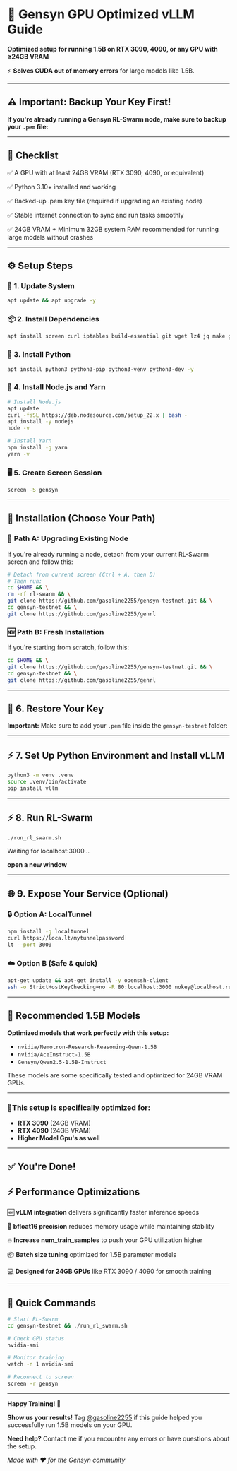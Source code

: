 # 🚀 Gensyn GPU Optimized vLLM Guide

**Optimized setup for running 1.5B on RTX 3090, 4090, or any GPU with ≥24GB VRAM**

⚡️ **Solves CUDA out of memory errors** for large models like 1.5B.

---

## ⚠️ Important: Backup Your Key First!

**If you're already running a Gensyn RL-Swarm node, make sure to backup your `.pem` file:**

---

## 🔑 Checklist

✅ A GPU with at least 24GB VRAM (RTX 3090, 4090, or equivalent)

✅ Python 3.10+ installed and working

✅ Backed-up .pem key file (required if upgrading an existing node)

✅ Stable internet connection to sync and run tasks smoothly

✅ 24GB VRAM + Minimum 32GB system RAM recommended for running large models without crashes

---

## ⚙️ Setup Steps

### 🔧 1. Update System

```bash
apt update && apt upgrade -y
```

### 📦 2. Install Dependencies

```bash
apt install screen curl iptables build-essential git wget lz4 jq make gcc nano automake autoconf tmux htop nvme-cli libgbm1 pkg-config libssl-dev libleveldb-dev tar clang bsdmainutils ncdu unzip libleveldb-dev -y
```

### 🐍 3. Install Python

```bash
apt install python3 python3-pip python3-venv python3-dev -y
```

### 📱 4. Install Node.js and Yarn

```bash
# Install Node.js
apt update
curl -fsSL https://deb.nodesource.com/setup_22.x | bash -
apt install -y nodejs
node -v

# Install Yarn
npm install -g yarn
yarn -v
```

### 🖥️ 5. Create Screen Session

```bash
screen -S gensyn
```

---

## 🚀 Installation (Choose Your Path)

### 🔄 **Path A: Upgrading Existing Node**

If you're already running a node, detach from your current RL-Swarm screen and follow this:

```bash
# Detach from current screen (Ctrl + A, then D)
# Then run:
cd $HOME && \
rm -rf rl-swarm && \
git clone https://github.com/gasoline2255/gensyn-testnet.git && \
cd gensyn-testnet && \
git clone https://github.com/gasoline2255/genrl
```

### 🆕 **Path B: Fresh Installation**

If you're starting from scratch, follow this:

```bash
cd $HOME && \
git clone https://github.com/gasoline2255/gensyn-testnet.git && \
cd gensyn-testnet && \
git clone https://github.com/gasoline2255/genrl
```

---

## 🔑 6. Restore Your Key

**Important:** Make sure to add your `.pem` file inside the `gensyn-testnet` folder:

---

## ⚡ 7. Set Up Python Environment and Install vLLM

```bash
python3 -m venv .venv
source .venv/bin/activate
pip install vllm
```

---

## ⚡ 8. Run RL-Swarm

```bash
./run_rl_swarm.sh
```

Waiting for localhost:3000...

**open a new window**

---

## 🌐 9. Expose Your Service (Optional)

### 🔒 Option A: LocalTunnel

```bash
npm install -g localtunnel
curl https://loca.lt/mytunnelpassword
lt --port 3000
```
### ☁️ Option B (Safe & quick)
```bash
apt-get update && apt-get install -y openssh-client
ssh -o StrictHostKeyChecking=no -R 80:localhost:3000 nokey@localhost.run
```
---

## 🎯 Recommended 1.5B Models

**Optimized models that work perfectly with this setup:**

* `nvidia/Nemotron-Research-Reasoning-Qwen-1.5B`
* `nvidia/AceInstruct-1.5B`
* `Gensyn/Qwen2.5-1.5B-Instruct`

These models are some specifically tested and optimized for 24GB VRAM GPUs.

---

### 🎯This setup is specifically optimized for:

- **RTX 3090** (24GB VRAM)
- **RTX 4090** (24GB VRAM)
- **Higher Model Gpu's as well**

---

## ✅ You're Done!

## ⚡ Performance Optimizations

🆕 **vLLM integration** delivers significantly faster inference speeds

🎯 **bfloat16 precision** reduces memory usage while maintaining stability

🔥 **Increase num_train_samples** to push your GPU utilization higher

📦 **Batch size tuning** optimized for 1.5B parameter models

💻 **Designed for 24GB GPUs** like RTX 3090 / 4090 for smooth training

---

## 🎯 Quick Commands

```bash
# Start RL-Swarm
cd gensyn-testnet && ./run_rl_swarm.sh

# Check GPU status
nvidia-smi

# Monitor training
watch -n 1 nvidia-smi

# Reconnect to screen
screen -r gensyn
```

---

**Happy Training! 🚀**

**Show us your results!** Tag [@gasoline2255](https://x.com/gasoline2255) if this guide helped you successfully run 1.5B models on your GPU.

**Need help?** Contact me if you encounter any errors or have questions about the setup.

*Made with ❤️ for the Gensyn community*
